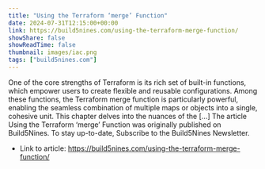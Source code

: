 ```yaml
---
title: "Using the Terraform ‘merge’ Function"
date: 2024-07-31T12:15:00+00:00
link: https://build5nines.com/using-the-terraform-merge-function/
showShare: false
showReadTime: false
thumbnail: images/iac.png
tags: ["build5nines.com"]
---
```

One of the core strengths of Terraform is its rich set of built-in functions, which empower users to create flexible and reusable configurations. Among these functions, the Terraform merge function is particularly powerful, enabling the seamless combination of multiple maps or objects into a single, cohesive unit. This chapter delves into the nuances of the […]
The article Using the Terraform ‘merge’ Function was originally published on Build5Nines. To stay up-to-date, Subscribe to the Build5Nines Newsletter.

- Link to article: https://build5nines.com/using-the-terraform-merge-function/